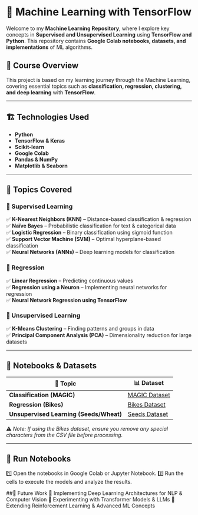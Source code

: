# 🚀 Machine Learning with TensorFlow  

Welcome to my **Machine Learning Repository**, where I explore key concepts in **Supervised and Unsupervised Learning** using **TensorFlow and Python**. This repository contains **Google Colab notebooks, datasets, and implementations** of ML algorithms.  

## 📌 Course Overview  
This project is based on my learning journey through the Machine Learning, covering essential topics such as **classification, regression, clustering, and deep learning** with **TensorFlow**.  

---

## 🏗 Technologies Used  
- **Python**  
- **TensorFlow & Keras**  
- **Scikit-learn**  
- **Google Colab**  
- **Pandas & NumPy**  
- **Matplotlib & Seaborn**  

---

## 📖 Topics Covered  

### 🔹 Supervised Learning  
✅ **K-Nearest Neighbors (KNN)** – Distance-based classification & regression  
✅ **Naïve Bayes** – Probabilistic classification for text & categorical data  
✅ **Logistic Regression** – Binary classification using sigmoid function  
✅ **Support Vector Machine (SVM)** – Optimal hyperplane-based classification  
✅ **Neural Networks (ANNs)** – Deep learning models for classification  

### 🔹 Regression  
✅ **Linear Regression** – Predicting continuous values  
✅ **Regression using a Neuron** – Implementing neural networks for regression  
✅ **Neural Network Regression using TensorFlow**  

### 🔹 Unsupervised Learning  
✅ **K-Means Clustering** – Finding patterns and groups in data  
✅ **Principal Component Analysis (PCA)** – Dimensionality reduction for large datasets  

---

## 📂 Notebooks & Datasets  

| 📌 Topic | 📊 Dataset |  
|----------|------------|  
| **Classification (MAGIC)** |[MAGIC Dataset](https://archive.ics.uci.edu/ml/datasets/magic+gamma+telescope) |  
| **Regression (Bikes)** | [Bikes Dataset](https://archive.ics.uci.edu/ml/datasets/bike+sharing+dataset) |  
| **Unsupervised Learning (Seeds/Wheat)** | [Seeds Dataset](https://archive.ics.uci.edu/ml/datasets/seeds) |  

⚠️ *Note: If using the Bikes dataset, ensure you remove any special characters from the CSV file before processing.*  

---


## 🔧 Run Notebooks
1️⃣ Open the notebooks in Google Colab or Jupyter Notebook.
2️⃣ Run the cells to execute the models and analyze the results.

##🎯 Future Work
🔹 Implementing Deep Learning Architectures for NLP & Computer Vision
🔹 Experimenting with Transformer Models & LLMs
🔹 Extending Reinforcement Learning & Advanced ML Concepts

